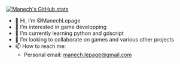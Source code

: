 [![Manech's GitHub stats](https://github-readme-stats.vercel.app/api?username=ManechLepage&show_icons=true&theme=tokyonight&hide=prs,issues,contribs&include_all_commits=true)](https://github.com/anuraghazra/github-readme-stats)

- 👋 Hi, I’m @ManechLepage
- 👀 I’m interested in game developping
- 🌱 I’m currently learning python and gdscript
- 💞️ I’m looking to collaborate on games and various other projects
- 📫 How to reach me:
    - Personal email: manech.lepage@gmail.com

<!---
ManechLepage/ManechLepage is a ✨ special ✨ repository because its `README.md` (this file) appears on your GitHub profile.
You can click the Preview link to take a look at your changes.
--->
